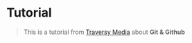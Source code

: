 # Tutorial
> This is a tutorial from [Traversy Media](https://www.youtube.com/channel/UC29ju8bIPH5as8OGnQzwJyA) about **Git & Github**
